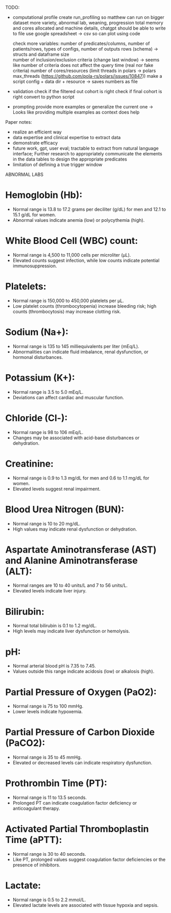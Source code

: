TODO:
- computational profile
    create run_profiling so matthew can run on bigger dataset
	more variety, abnormal lab, weaning, progression
    total memory and cores allocated and machine details, chatgpt should be able to write to file
    use google spreadsheet -> csv so can plot using code
    
    check more variables:
        number of predicates/columns, number of patients/rows, types of configs, number of outputs rows (schema) -> structs and dataframe size	
	    number of inclusion/exclusion criteria (change last window)
            -> seems like number of criteria does not affect the query time (real nor fake criteria)
	    number of cores/resources (limit threads in polars -> polars max_threads (https://github.com/pola-rs/polars/issues/10847))
	make a script config + data dir + resource -> saves numbers as file

- validation
    check if the filtered out cohort is right
    check if final cohort is right
    convert to python script

- prompting
    provide more examples or generalize the current one
    -> Looks like providing multiple examples as context does help


Paper notes:
- realize an efficient way
- data expertise and clinical expertise to extract data 
- demonstrate efficacy
- future work, gpt, user eval; tractable to extract from natural language interface; Further research to appropriately communicate the elements in the data tables to design the appropriate predicates
- limitation of defining a true trigger window


ABNORMAL LABS
# Hemoglobin (Hb): 
- Normal range is 13.8 to 17.2 grams per deciliter (g/dL) for men and 12.1 to 15.1 g/dL for women. 
- Abnormal values indicate anemia (low) or polycythemia (high).

# White Blood Cell (WBC) count: 
- Normal range is 4,500 to 11,000 cells per microliter (µL). 
- Elevated counts suggest infection, while low counts indicate potential immunosuppression.

# Platelets: 
- Normal range is 150,000 to 450,000 platelets per µL. 
- Low platelet counts (thrombocytopenia) increase bleeding risk; high counts (thrombocytosis) may increase clotting risk.

# Sodium (Na+): 
- Normal range is 135 to 145 milliequivalents per liter (mEq/L). 
- Abnormalities can indicate fluid imbalance, renal dysfunction, or hormonal disturbances.

# Potassium (K+): 
- Normal range is 3.5 to 5.0 mEq/L. 
- Deviations can affect cardiac and muscular function.

# Chloride (Cl-): 
- Normal range is 98 to 106 mEq/L. 
- Changes may be associated with acid-base disturbances or dehydration.

# Creatinine: 
- Normal range is 0.9 to 1.3 mg/dL for men and 0.6 to 1.1 mg/dL for women.
- Elevated levels suggest renal impairment.

# Blood Urea Nitrogen (BUN): 
- Normal range is 10 to 20 mg/dL. 
- High values may indicate renal dysfunction or dehydration.

# Aspartate Aminotransferase (AST) and Alanine Aminotransferase (ALT): 
- Normal ranges are 10 to 40 units/L and 7 to 56 units/L. 
- Elevated levels indicate liver injury.

# Bilirubin: 
- Normal total bilirubin is 0.1 to 1.2 mg/dL. 
- High levels may indicate liver dysfunction or hemolysis.

# pH: 
- Normal arterial blood pH is 7.35 to 7.45.
- Values outside this range indicate acidosis (low) or alkalosis (high).

# Partial Pressure of Oxygen (PaO2): 
- Normal range is 75 to 100 mmHg. 
- Lower levels indicate hypoxemia.

# Partial Pressure of Carbon Dioxide (PaCO2): 
- Normal range is 35 to 45 mmHg. 
- Elevated or decreased levels can indicate respiratory dysfunction.

# Prothrombin Time (PT): 
- Normal range is 11 to 13.5 seconds. 
- Prolonged PT can indicate coagulation factor deficiency or anticoagulant therapy.

# Activated Partial Thromboplastin Time (aPTT): 
- Normal range is 30 to 40 seconds. 
- Like PT, prolonged values suggest coagulation factor deficiencies or the presence of inhibitors.

# Lactate: 
- Normal range is 0.5 to 2.2 mmol/L. 
- Elevated lactate levels are associated with tissue hypoxia and sepsis.